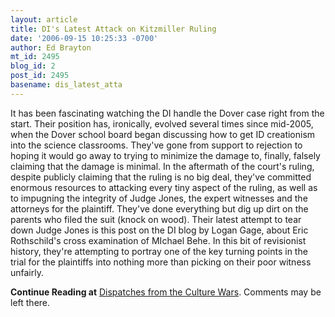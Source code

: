 ```yaml
---
layout: article
title: DI's Latest Attack on Kitzmiller Ruling
date: '2006-09-15 10:25:33 -0700'
author: Ed Brayton
mt_id: 2495
blog_id: 2
post_id: 2495
basename: dis_latest_atta
---
```

It has been fascinating watching the DI handle the Dover case right from the start. Their position has, ironically, evolved several times since mid-2005, when the Dover school board began discussing how to get ID creationism into the science classrooms. They've gone from support to rejection to hoping it would go away to trying to minimize the damage to, finally, falsely claiming that the damage is minimal. In the aftermath of the court's ruling, despite publicly claiming that the ruling is no big deal, they've committed enormous resources to attacking every tiny aspect of the ruling, as well as to impugning the integrity of Judge Jones, the expert witnesses and the attorneys for the plaintiff. They've done everything but dig up dirt on the parents who filed the suit (knock on wood). Their latest attempt to tear down Judge Jones is this post on the DI blog by Logan Gage, about Eric Rothschild's cross examination of MIchael Behe. In this bit of revisionist history, they're attempting to portray one of the key turning points in the trial for the plaintiffs into nothing more than picking on their poor witness unfairly. 

**Continue Reading at** [Dispatches from the Culture Wars](http://scienceblogs.com/dispatches/2006/09/the_behe_cross_examination_and.php). Comments may be left there.
